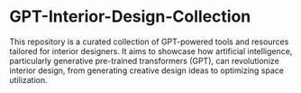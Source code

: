# GPT-Interior-Design-Collection
This repository is a curated collection of GPT-powered tools and resources tailored for interior designers. It aims to showcase how artificial intelligence, particularly generative pre-trained transformers (GPT), can revolutionize interior design, from generating creative design ideas to optimizing space utilization.
